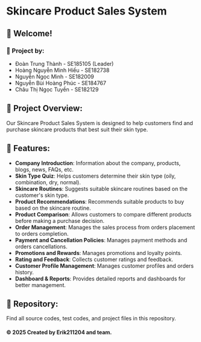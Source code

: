 # Skincare Product Sales System

## 🌟 Welcome!

### 👋 Project by:
- Đoàn Trung Thành - SE185105 (Leader)
- Hoàng Nguyễn Minh Hiếu - SE182738
- Nguyễn Ngọc Minh - SE182009
- Nguyễn Bùi Hoàng Phúc - SE184767
- Châu Thị Ngọc Tuyền - SE182129

## 📝 Project Overview:
Our Skincare Product Sales System is designed to help customers find and purchase skincare products that best suit their skin type.

## 🚀 Features:
* **Company Introduction**: Information about the company, products, blogs, news, FAQs, etc.
* **Skin Type Quiz**: Helps customers determine their skin type (oily, combination, dry, normal).
* **Skincare Routines**: Suggests suitable skincare routines based on the customer's skin type.
* **Product Recommendations**: Recommends suitable products to buy based on the skincare routine.
* **Product Comparison**: Allows customers to compare different products before making a purchase decision.
* **Order Management**: Manages the sales process from orders placement to orders completion.
* **Payment and Cancellation Policies**: Manages payment methods and orders cancellations.
* **Promotions and Rewards**: Manages promotions and loyalty points.
* **Rating and Feedback**: Collects customer ratings and feedback.
* **Customer Profile Management**: Manages customer profiles and orders history.
* **Dashboard & Reports**: Provides detailed reports and dashboards for better management.

## 🔗 Repository:
Find all source codes, test codes, and project files in this repository.

#### © 2025 Created by Erik211204 and team.
